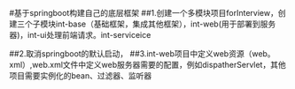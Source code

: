 #基于springboot构建自己的底层框架
##1.创建一个多模块项目forInterview，创建三个子模块int-base（基础框架，集成其他框架），int-web(用于部署到服务器)，int-ui处理前端请求。int-serviceice

##2.取消springboot的默认启动，
##3.int-web项目中定义web资源（web。xml）,web.xml文件中定义web服务器需要的配置，例如dispatherServlet，其他项目需要实例化的bean、过滤器、监听器
